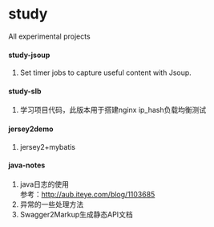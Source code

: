 # study
All experimental projects  
#### study-jsoup
1. Set timer jobs to capture useful content with Jsoup.  
#### study-slb
1. 学习项目代码，此版本用于搭建nginx ip_hash负载均衡测试  
#### jersey2demo
1. jersey2+mybatis  
#### java-notes
1. java日志的使用  
参考：http://aub.iteye.com/blog/1103685  
2. 异常的一些处理方法  
3. Swagger2Markup生成静态API文档  